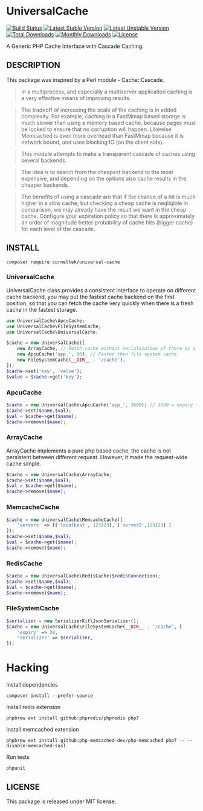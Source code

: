 UniversalCache
========

[![Build Status](https://travis-ci.org/corneltek/UniversalCache.svg?branch=master)](https://travis-ci.org/corneltek/UniversalCache)
[![Latest Stable Version](https://poser.pugx.org/corneltek/universal-cache/v/stable)](https://packagist.org/packages/corneltek/universal-cache)
[![Latest Unstable Version](https://poser.pugx.org/corneltek/universal-cache/v/unstable)](https://packagist.org/packages/corneltek/universal-cache)
[![Total Downloads](https://poser.pugx.org/corneltek/universal-cache/downloads)](https://packagist.org/packages/corneltek/universal-cache)
[![Monthly Downloads](https://poser.pugx.org/corneltek/universal-cache/d/monthly)](https://packagist.org/packages/corneltek/universal-cache)
[![License](https://poser.pugx.org/corneltek/universal-cache/license)](https://packagist.org/packages/corneltek/universal-cache)

A Generic PHP Cache Interface with Cascade Caching.

## DESCRIPTION

This package was inspired by a Perl module - Cache::Cascade.

> In a multiprocess, and especially a multiserver application caching is a very effective means of improving results.

> The tradeoff of increasing the scale of the caching is in added complexity. For example, caching in a FastMmap based storage is much slower than using a memory based cache, because pages must be locked to ensure that no corruption will happen. Likewise Memcached is even more overhead than FastMmap because it is network bound, and uses blocking IO (on the client side).

> This module attempts to make a transparent cascade of caches using several backends.

> The idea is to search from the cheapest backend to the most expensive, and depending on the options also cache results in the cheaper backends.

> The benefits of using a cascade are that if the chance of a hit is much higher in a slow cache, but checking a cheap cache is negligible in comparison, we may already have the result we want in the cheap cache. Configure your expiration policy so that there is approximately an order of magnitude better probability of cache hits (bigger cache) for each level of the cascade.


## INSTALL

    composer require corneltek/universal-cache

### UniversalCache

UniversalCache class provides a consistent interface to operate on different
cache backend, you may put the fastest cache backend on the first position, so
that you can fetch the cache very quickly when there is a fresh cache in the
fastest storage.

```php
use UniversalCache\ApcuCache;
use UniversalCache\FileSystemCache;
use UniversalCache\UniversalCache;

$cache = new UniversalCache([
    new ArrayCache, // Fetch cache without serialization if there is a request-wide cache exists.
    new ApcuCache('app_', 60), // Faster then file system cache.
    new FileSystemCache(__DIR__ . '/cache'),
]);
$cache->set('key', 'value');
$value = $cache->get('key');
```

### ApcuCache

```php
$cache = new UniversalCache\ApcuCache('app_', 3600); // 3600 = expiry time
$cache->set($name,$val);
$val = $cache->get($name);
$cache->remove($name);
```

### ArrayCache

ArrayCache implements a pure php based cache, the cache is not persistent
between different request. However, it made the request-wide cache simple.

```php
$cache = new UniversalCache\ArrayCache;
$cache->set($name,$val);
$val = $cache->get($name);
$cache->remove($name);
```

### MemcacheCache

```php
$cache = new UniversalCache\MemcacheCache([
    'servers' => [['localhost', 123123], ['server2',123123] ]
]);
$cache->set($name,$val);
$val = $cache->get($name);
$cache->remove($name);
```

### RedisCache

```php
$cache = new UniversalCache\RedisCache($redisConnection);
$cache->set($name,$val);
$val = $cache->get($name);
$cache->remove($name);
```


### FileSystemCache

```php
$serializer = new SerializerKit\JsonSerializer();
$cache = new UniversalCache\FileSystemCache(__DIR__ . '/cache', [
    'expiry' => 30,
    'serializer' => $serializer,
]);
```



Hacking
===========

Install dependencies

    composer install --prefer-source

Install redis extension

    phpbrew ext install github:phpredis/phpredis php7

Install memcached extension

    phpbrew ext install github:php-memcached-dev/php-memcached php7 -- --disable-memcached-sasl

Run tests

    phpunit


## LICENSE

This package is released under MIT license.
